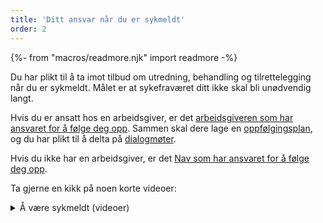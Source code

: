 ```yaml
---
title: 'Ditt ansvar når du er sykmeldt'
order: 2
---
```

{%- from "macros/readmore.njk" import readmore -%}

Du har plikt til å ta imot tilbud om utredning, behandling og tilrettelegging når du er sykmeldt. Målet er at sykefraværet ditt ikke skal bli unødvendig langt. 

Hvis du er ansatt hos en arbeidsgiver, er det [arbeidsgiveren som har ansvaret for å følge deg opp](#). Sammen skal dere lage en [oppfølgingsplan](#), og du har plikt til å delta på [dialogmøter](#). 

Hvis du ikke har en arbeidsgiver, er det [Nav som har ansvaret for å følge deg opp](#). 

Ta gjerne en kikk på noen korte videoer: 

<details class="readmore">
  <summary>Å være sykmeldt (videoer)</summary>
  {% prose %}…{% endprose %}
</details>
